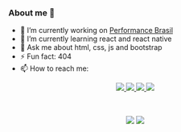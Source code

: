 ### About me 👋

- 🔭 I’m currently working on <a href="https://pbr.digital">Performance Brasil</a>
- 🌱 I’m currently learning react and react native
- 💬 Ask me about html, css, js and bootstrap
- ⚡ Fun fact: 404
- 📫 How to reach me: 

<p align="center">
  <a href="https://github.com/joaoeymard">
    <img src="https://img.shields.io/badge/-Github-000?style=for-the-badge&logo=Github&logoColor=white&link=https://github.com/joaoeymard/">
  </a>
  <a href="https://www.linkedin.com/in/joão-eymard-duarte-barbosa-7624279b/">
    <img src="https://img.shields.io/badge/-LinkedIn-blue?style=for-the-badge&logo=Linkedin&logoColor=white&link=https://www.linkedin.com/in/joão-eymard-duarte-barbosa-7624279b/">
  </a>
  <a href="https://www.instagram.com/joaoeymard/">
    <img src="https://img.shields.io/badge/-Instagram-E4405F?style=for-the-badge&labelColor=E4405F&logo=instagram&logoColor=white&link=https://www.instagram.com/joaoeymard/">
  </a>
  <a href="mailto:eymarduarte12@hotmail.com">
    <img src="https://img.shields.io/badge/-Gmail-f4f4f4?style=for-the-badge&labelColor=f4f4f4&logo=gmail&logoColor=D14836&link=mailto:eymarduarte12@hotmail.com/">
  </a>
</p>

<br>

<p align="center">
  <img align="center" src="https://github-readme-stats.vercel.app/api?username=joaoeymard&count_private=true&show_icons=true&hide_border=true" />
  <img align="center" src="https://github-readme-stats.vercel.app/api/top-langs/?username=joaoeymard&count_private=true&show_icons=true&hide_border=true&layout=compact" />
</p>

